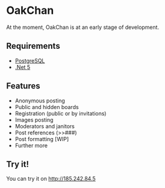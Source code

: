 # OakChan
At the moment, OakChan is at an early stage of development. 

## Requirements
* [PostgreSQL](https://www.postgresql.org/)
* [.Net 5](https://dotnet.microsoft.com/)
## Features
- Anonymous posting
- Public and hidden boards
- Registration (public or by invitations)
- Images posting
- Moderators and janitors
- Post references (>>###)
- Post formatting [WIP]
- Further more
## Try it!
You can try it on http://185.242.84.5
